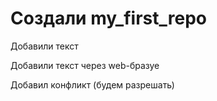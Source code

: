 # Создали my_first_repo

Добавили текст

Добавили текст через web-бразуе

Добавил конфликт (будем разрешать)
